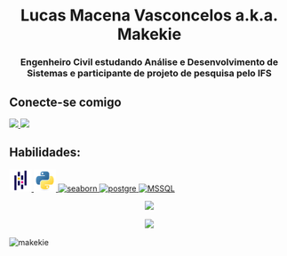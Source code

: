 <h1 align="center"> Lucas Macena Vasconcelos a.k.a. Makekie </h1>
<h3 align="center"> Engenheiro Civil estudando Análise e Desenvolvimento de Sistemas e participante de projeto de pesquisa pelo IFS </h3>

## Conecte-se comigo
<p align="left">
<a href= https://www.linkedin.com/in/lucas-macena-vasconcelos-2a2228160/> <img src="https://img.shields.io/badge/LinkedIn-000?style=for-the-badge&logo=linkedin&logoColor=0E76A8"> </a>
<a href= https://www.instagram.com/lmacena13/> <img src="https://img.shields.io/badge/Instagram-000?style=for-the-badge&logo=instagram"> </a>
</p>

## Habilidades:
<p align="left"> <a href="https://pandas.pydata.org/" target="_blank" rel="noreferrer"> <img src="https://raw.githubusercontent.com/devicons/devicon/2ae2a900d2f041da66e950e4d48052658d850630/icons/pandas/pandas-original.svg" alt="pandas" width="40" height="40"/> </a> <a href="https://www.python.org" target="_blank" rel="noreferrer"> <img src="https://raw.githubusercontent.com/devicons/devicon/master/icons/python/python-original.svg" alt="python" width="40" height="40"/> </a> <a href="https://seaborn.pydata.org/" target="_blank" rel="noreferrer"> <img src="https://seaborn.pydata.org/_images/logo-mark-lightbg.svg" alt="seaborn" width="40" height="40"/> </a> <a href="https://www.postgresql.org/" target="_blank" rel="noreferrer"> <img src="https://cdn.jsdelivr.net/gh/devicons/devicon/icons/postgresql/postgresql-original.svg" alt="postgre" width="40" height="40"/> </a> <a href="https://www.microsoft.com/pt-br/sql-server/sql-server-2019" target="_blank" rel="noreferrer"> <img src="https://cdn.jsdelivr.net/gh/devicons/devicon/icons/microsoftsqlserver/microsoftsqlserver-plain.svg" alt="MSSQL" width="40" height="40"/> </a> </p>

<p align="center"> <picture>
    <source
        srcset="https://github-readme-stats.vercel.app/api?username=Makekie&theme=vision-friendly-dark&show_icons=true&hide=stars&hide_title=True&rank_icon=github"
        media = "(prefers-color-scheme: dark)"
    />
    <source
        srcset="https://github-readme-stats.vercel.app/api?username=Makekie&theme=swift&show_icons=true&hide=stars&hide_title=True&rank_icon=github"
        media = "(prefers-color-scheme: light)"
    />
    <img src="https://github-readme-stats.vercel.app/api?username=Makekie&theme=highcontrast&show_icons=true&hide=stars&hide_title=True&rank_icon=github"/>
</picture> </p>

<p align="center"> <a href="https://github.com/Makekie/dio-lab-open-source" target="_blank"> <picture>
    <source
        srcset="https://github-readme-stats.vercel.app/api/pin/?username=Makekie&repo=dio-lab-open-source&theme=vision-friendly-dark"
        media = "(prefers-color-scheme: dark)"
    />
    <source
        srcset="https://github-readme-stats.vercel.app/api/pin/?username=Makekie&repo=dio-lab-open-source&theme=swift"
        media = "(prefers-color-scheme: light)"
    />
    <img src="https://github-readme-stats.vercel.app/api/pin/?username=Makekie&repo=dio-lab-open-source&theme=highcontrast"/>
<picture> </a>
</p>


<p align="left"> <img src="https://komarev.com/ghpvc/?username=makekie&label=Profile%20views&color=0e75b6&style=flat" alt="makekie" /> </p>
